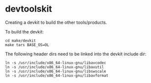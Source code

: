 # devtoolskit

Creating a devkit to build the other tools/products.

To build the devkit:

    cd make/devkit
    make tars BASE_OS=OL

The following header dirs need to be linked into the devkit include dir:

    ln -s /usr/include/x86_64-linux-gnu/libavcodec
    ln -s /usr/include/x86_64-linux-gnu/libavutil
    ln -s /usr/include/x86_64-linux-gnu/libswscale
    ln -s /usr/include/x86_64-linux-gnu/libavformat
